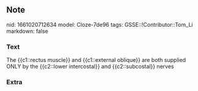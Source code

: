 ## Note
nid: 1661020712634
model: Cloze-7de96
tags: GSSE::!Contributor::Tom_Li
markdown: false

### Text
<div>
  The {{c1::rectus muscle}} and {{c1::external oblique}} are both
  supplied ONLY by the {{c2::lower intercostal}} and
  {{c2::subcostal}} nerves
</div>

### Extra

